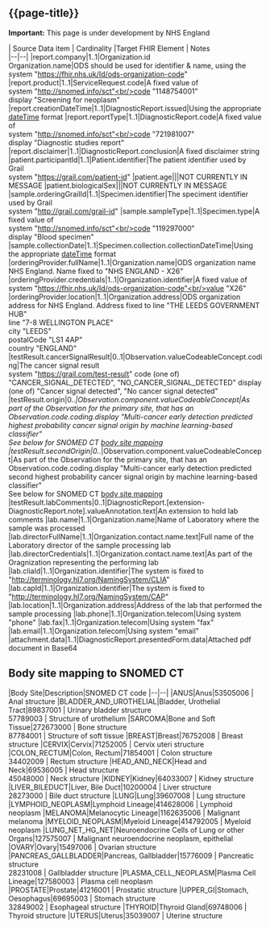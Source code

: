 ## {{page-title}}
    
  <div markdown="span" class="alert alert-warning" role="alert"><i class="fa fa-warning"></i><b> Important:</b> This page is under development by NHS England</div>
 

| Source Data item               | Cardinality |Target FHIR Element                 | Notes         
|--|--|
|report.company|1..1|Organization.id<br/>Organization.name|ODS should be used for identifier & name, using the system "https://fhir.nhs.uk/Id/ods-organization-code"
|report.product|1..1|ServiceRequest.code|A fixed value of<br/>system "http://snomed.info/sct"<br/>code "1148754001"<br/>display "Screening for neoplasm"
|report.creationDateTime|1..1|DiagnosticReport.issued|Using the appropriate [dateTime](http://hl7.org/fhir/datatypes.html#dateTime) format
|report.reportType|1..1|DiagnosticReport.code|A fixed value of<br/>system "http://snomed.info/sct"<br/>code "721981007"<br/>display "Diagnostic studies report"
|report.disclaimer|1..1|DiagnosticReport.conclusion|A fixed disclaimer string
|patient.participantId|1..1|Patient.identifier|The patient identifier used by Grail<br/>system "https://grail.com/patient-id"
|patient.age|||NOT CURRENTLY IN MESSAGE
|patient.biologicalSex|||NOT CURRENTLY IN MESSAGE
|sample.orderingGrailId|1..1|Specimen.identifier|The speciment identifier used by Grail<br/>system "http://grail.com/grail-id"
|sample.sampleType|1..1|Specimen.type|A fixed value of<br/>system "http://snomed.info/sct"<br/>code "119297000"<br/>display "Blood specimen"
|sample.collectionDate|1..1|Specimen.collection.collectionDateTime|Using the appropriate [dateTime](http://hl7.org/fhir/datatypes.html#dateTime) format
|orderingProvider.fullName|1..1|Organization.name|ODS organization name NHS England. Name fixed to "NHS ENGLAND - X26"
|orderingProvider.credentials|1..1|Organization.identifier|A fixed value of<br/>system "https://fhir.nhs.uk/Id/ods-organization-code"<br/>value "X26"
|orderingProvider.location|1..1|Organization.address|ODS organization address for NHS England. Address fixed to line "THE LEEDS GOVERNMENT HUB"<br/>line "7-8 WELLINGTON PLACE"<br/>city "LEEDS"<br/>postalCode "LS1 4AP"<br/>country "ENGLAND"
|testResult.cancerSignalResult|0..1|Observation.valueCodeableConcept.coding|The cancer signal result<br/>system "https://grail.com/test-result" code (one of) "CANCER_SIGNAL_DETECTED", "NO_CANCER_SIGNAL_DETECTED" display (one of) "Cancer signal detected", "No cancer signal detected"
|testResult.origin|0..*|Observation.component.valueCodeableConcept|As part of the Observation for the primary site, that has an Observation.code.coding.display "Multi-cancer early detection predicted highest probability cancer signal origin by machine learning-based classifier"<br/>See below for SNOMED CT [body site mapping](#BodySiteMap)
|testResult.secondOrigin|0..*|Observation.component.valueCodeableConcept|As part of the Observation for the primary site, that has an Observation.code.coding.display "Multi-cancer early detection predicted second highest probability cancer signal origin by machine learning-based classifier"<br/>See below for SNOMED CT [body site mapping](#BodySiteMap)
|testResult.labComments|0..1|DiagnosticReport.[extension-DiagnosticReport.note].valueAnnotation.text|An extension to hold lab comments
|lab.name|1..1|Organization.name|Name of Laboratory where the sample was processed
|lab.directorFullName|1..1|Organization.contact.name.text|Full name of the Laboratory director of the sample processing lab
|lab.directorCredentials|1..1|Organization.contact.name.text|As part of the Oragnization representing the performing lab
|lab.cliaId|1..1|Organization.identifier|The system is fixed to "http://terminology.hl7.org/NamingSystem/CLIA"
|lab.capId|1..1|Organization.identifier|The system is fixed to "http://terminology.hl7.org/NamingSystem/CAP"
|lab.location|1..1|Organization.address|Address of the lab that performed the sample processing
|lab.phone|1..1|Organization.telecom|Using system "phone"
|lab.fax|1..1|Organization.telecom|Using system "fax"
|lab.email|1..1|Organization.telecom|Using system "email"
|attachment.data|1..1|DiagnosticReport.presentedForm.data|Attached pdf document in Base64


## <a id="BodySiteMap"></a>Body site mapping to SNOMED CT

|Body Site|Description|SNOMED CT code 
|--|--| 
|ANUS|Anus|53505006 \| Anal structure 
|BLADDER_AND_UROTHELIAL|Bladder, Urothelial Tract|89837001 \| Urinary bladder structure <br/>57789003 \| Structure of urothelium
|SARCOMA|Bone and Soft Tissue|272673000 \| Bone structure <br/>87784001 \| Structure of soft tissue 
|BREAST|Breast|76752008 \| Breast structure
|CERVIX|Cervix|71252005 \| Cervix uteri structure
|COLON_RECTUM|Colon, Rectum|71854001 \| Colon structure <br/>34402009 \| Rectum structure 
|HEAD_AND_NECK|Head and Neck|69536005 \| Head structure <br/>45048000 \| Neck structure 
|KIDNEY|Kidney|64033007 \| Kidney structure 
|LIVER_BILEDUCT|Liver, Bile Duct|10200004 \| Liver structure <br/>28273000 \| Bile duct structure 
|LUNG|Lung|39607008 \| Lung structure 
|LYMPHOID_NEOPLASM|Lymphoid Lineage|414628006 \| Lymphoid neoplasm 
|MELANOMA|Melanocytic Lineage|1162635006 \| Malignant melanoma 
|MYELOID_NEOPLASM|Myeloid Lineage|414792005 \| Myeloid neoplasm 
|LUNG_NET_HG_NET|Neuroendocrine Cells of Lung or other Organs|127575007 \| Malignant neuroendocrine neoplasm, epithelial 
|OVARY|Ovary|15497006 \| Ovarian structure 
|PANCREAS_GALLBLADDER|Pancreas, Gallbladder|15776009 \| Pancreatic structure  <br/>28231008 \| Gallbladder structure
|PLASMA_CELL_NEOPLASM|Plasma Cell Lineage|127580003 \| Plasma cell neoplasm  
|PROSTATE|Prostate|41216001 \| Prostatic structure 
|UPPER_GI|Stomach, Oesophagus|69695003 \| Stomach structure <br/>32849002 \| Esophageal structure 
|THYROID|Thyroid Gland|69748006 \| Thyroid structure
|UTERUS|Uterus|35039007 \| Uterine structure

 